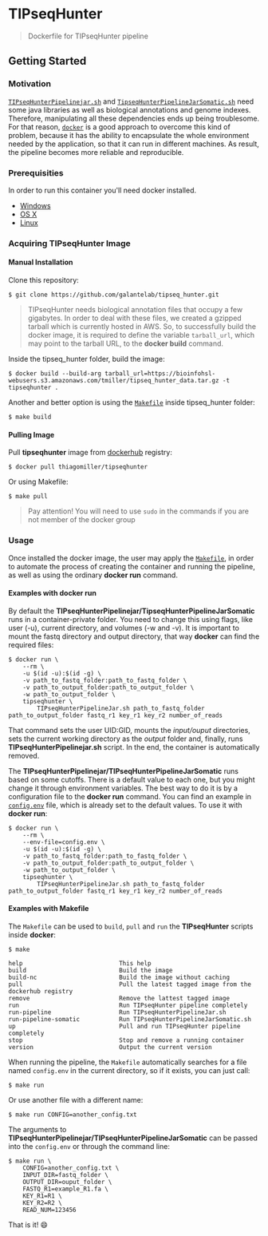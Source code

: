 # TIPseqHunter
> Dockerfile for TIPseqHunter pipeline

## Getting Started

### Motivation

[`TIPseqHunterPipelinejar.sh`](https://github.com/galantelab/tipseq_hunter/blob/master/bin/TIPseqHunterPipelineJar.sh) and [`TipseqHunterPipelineJarSomatic.sh`](https://github.com/galantelab/tipseq_hunter/blob/master/bin/TIPseqHunterPipelineJarSomatic.sh) need some java libraries as well as biological annotations and genome indexes. Therefore, manipulating all these dependencies ends up being troublesome. For that reason, [`docker`](https://www.docker.com/) is a good approach to overcome this kind of problem, because it has the ability to encapsulate the whole environment needed by the application, so that it can run in different machines. As result, the pipeline becomes more reliable and reproducible.

### Prerequisities

In order to run this container you'll need docker installed.

* [Windows](https://docs.docker.com/windows/started)
* [OS X](https://docs.docker.com/mac/started/)
* [Linux](https://docs.docker.com/linux/started/)

### Acquiring TIPseqHunter Image

#### Manual Installation

Clone this repository:

`$ git clone https://github.com/galantelab/tipseq_hunter.git`

> TIPseqHunter needs biological annotation files that occupy a few gigabytes. In order to deal with these files, we created a gzipped tarball which is currently hosted in AWS. So, to successfully build the docker image, it is required to define the variable `tarball_url`, which may point to the tarball URL, to the **docker build** command.

Inside the tipseq_hunter folder, build the image:

`$ docker build --build-arg tarball_url=https://bioinfohsl-webusers.s3.amazonaws.com/tmiller/tipseq_hunter_data.tar.gz -t tipseqhunter .`

Another and better option is using the [`Makefile`](https://github.com/galantelab/tipseq_hunter/blob/master/Makefile) inside tipseq_hunter folder:

`$ make build`

#### Pulling Image

Pull **tipseqhunter** image from [dockerhub](https://hub.docker.com) registry:

`$ docker pull thiagomiller/tipseqhunter`

Or using Makefile:

`$ make pull`

> Pay attention! You will need to use `sudo` in the commands if you are not member of the docker group

### Usage

Once installed the docker image, the user may apply the [`Makefile`](https://github.com/galantelab/tipseq_hunter/blob/master/Makefile), in order to automate the process of creating the container and running the pipeline, as well as using the ordinary **docker run** command.

#### Examples with docker run

By default the **TIPseqHunterPipelinejar/TipseqHunterPipelineJarSomatic** runs in a container-private folder. You need to change this using flags, like user (-u), current directory, and volumes (-w and -v). It is important to mount the fastq directory and output directory, that way **docker** can find the required files:

```
$ docker run \
	--rm \
	-u $(id -u):$(id -g) \
	-v path_to_fastq_folder:path_to_fastq_folder \
	-v path_to_output_folder:path_to_output_folder \
	-w path_to_output_folder \
	tipseqhunter \
		TIPseqHunterPipelineJar.sh path_to_fastq_folder path_to_output_folder fastq_r1 key_r1 key_r2 number_of_reads
```

That command sets the user UID:GID, mounts the *input/ouput* directories, sets the current working directory as the *output* folder and, finally, runs **TIPseqHunterPipelinejar.sh** script. In the end, the container is automatically removed.

The **TIPseqHunterPipelinejar/TIPseqHunterPipelineJarSomatic** runs based on some cutoffs. There is a default value to each one, but you might change it through environment variables. The best way to do it is by a configuration file to the **docker run** command. You can find an example in [`config.env`](https://github.com/galantelab/tipseq_hunter/blob/master/config.env) file, which is already set to the default values. To use it with **docker run**:

```
$ docker run \
	--rm \
	--env-file=config.env \
	-u $(id -u):$(id -g) \
	-v path_to_fastq_folder:path_to_fastq_folder \
	-v path_to_output_folder:path_to_output_folder \
	-w path_to_output_folder \
	tipseqhunter \
		TIPseqHunterPipelineJar.sh path_to_fastq_folder path_to_output_folder fastq_r1 key_r1 key_r2 number_of_reads
```

#### Examples with Makefile

The `Makefile` can be used to `build`, `pull` and `run` the **TIPseqHunter** scripts inside **docker**:

```
$ make

help                           This help
build                          Build the image
build-nc                       Build the image without caching
pull                           Pull the latest tagged image from the dockerhub registry
remove                         Remove the lattest tagged image
run                            Run TIPseqHunter pipeline completely
run-pipeline                   Run TIPseqHunterPipelineJar.sh
run-pipeline-somatic           Run TIPseqHunterPipelineJarSomatic.sh
up                             Pull and run TIPseqHunter pipeline completely
stop                           Stop and remove a running container
version                        Output the current version

```

When running the pipeline, the `Makefile` automatically searches for a file named `config.env` in the current directory, so
if it exists, you can just call:

`$ make run`

Or use another file with a different name:

`$ make run CONFIG=another_config.txt`

The arguments to **TIPseqHunterPipelinejar/TIPseqHunterPipelineJarSomatic** can be passed into the `config.env` or through the command line:

```
$ make run \
	CONFIG=another_config.txt \
	INPUT_DIR=fastq_folder \
	OUTPUT_DIR=ouput_folder \
	FASTQ_R1=example_R1.fa \
	KEY_R1=R1 \
	KEY_R2=R2 \
	READ_NUM=123456
```

That is it! :smile:
